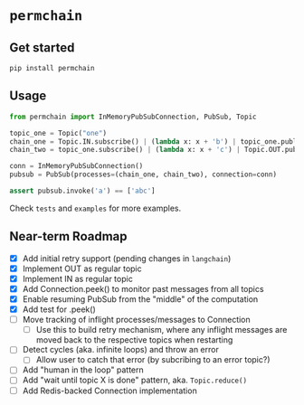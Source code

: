 # `permchain`

## Get started

`pip install permchain`

## Usage

```python
from permchain import InMemoryPubSubConnection, PubSub, Topic

topic_one = Topic("one")
chain_one = Topic.IN.subscribe() | (lambda x: x + 'b') | topic_one.publish()
chain_two = topic_one.subscribe() | (lambda x: x + 'c') | Topic.OUT.publish()

conn = InMemoryPubSubConnection()
pubsub = PubSub(processes=(chain_one, chain_two), connection=conn)

assert pubsub.invoke('a') == ['abc']
```

Check `tests` and `examples` for more examples.

## Near-term Roadmap

- [x] Add initial retry support (pending changes in `langchain`)
- [x] Implement OUT as regular topic
- [x] Implement IN as regular topic
- [x] Add Connection.peek() to monitor past messages from all topics
- [x] Enable resuming PubSub from the "middle" of the computation
- [x] Add test for .peek()
- [ ] Move tracking of inflight processes/messages to Connection
  - [ ] Use this to build retry mechanism, where any inflight messages are moved back to the respective topics when restarting
- [ ] Detect cycles (aka. infinite loops) and throw an error
  - [ ] Allow user to catch that error (by subcribing to an error topic?)
- [ ] Add "human in the loop" pattern
- [ ] Add "wait until topic X is done" pattern, aka. `Topic.reduce()`
- [ ] Add Redis-backed Connection implementation
